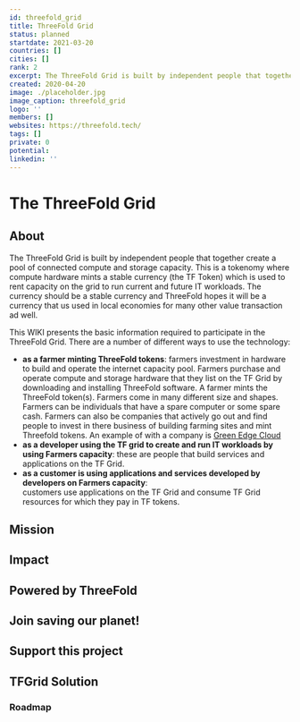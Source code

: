 ```yaml
---
id: threefold_grid
title: ThreeFold Grid
status: planned
startdate: 2021-03-20
countries: []
cities: []
rank: 2
excerpt: The ThreeFold Grid is built by independent people that together create a pool of connected compute and storage capacity.
created: 2020-04-20
image: ./placeholder.jpg
image_caption: threefold_grid
logo: ''
members: []
websites: https://threefold.tech/
tags: []
private: 0
potential:
linkedin: ''
---
```


# The ThreeFold Grid

## About

The ThreeFold Grid is built by independent people that together create a pool of connected compute and storage capacity. This is a tokenomy where compute hardware mints a stable currency (the TF Token) which is used to rent capacity on the grid to run current and future IT workloads.  The currency should be a stable currency and ThreeFold hopes it will be a currency that us used in local economies for many other value transaction ad well.

This WIKI presents the basic information required to participate in the ThreeFold Grid.  There are a number of different ways to use the technology:
- **as a farmer minting ThreeFold tokens**:
farmers investment in hardware to build and operate the internet capacity pool.  Farmers purchase and operate compute and storage hardware that they list on the TF Grid by downloading and installing ThreeFold software.  A farmer mints the ThreeFold token(s).  Farmers come in many different size and shapes.  Farmers can be individuals that have a spare computer or some spare cash.  Farmers can also be companies that actively go out and find people to invest in there business of building farming sites and mint Threefold tokens.  An example of with a company is [Green Edge Cloud](https://www.greenedgecloud.com/)
- **as a developer using the TF grid to create and run IT workloads by using Farmers capacity**:
these are people that build services and applications on the TF Grid.
- **as a customer is using applications and services developed by developers on Farmers capacity**:  
customers use applications on the TF Grid and consume TF Grid resources for which they pay in TF tokens.

## Mission

## Impact

## Powered by ThreeFold

## Join saving our planet!

## Support this project

## TFGrid Solution

### Roadmap